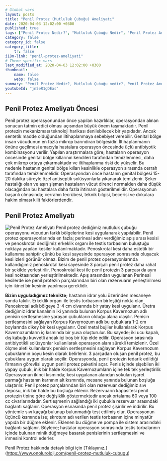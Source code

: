 ```yaml
---
# Global vars
layout: posts
title: "Penil Protez (Mutluluk Çubuğu) Ameliyatı"
date: 2020-04-03 12:02:00 +0300
published: true
tags: ["Penil Protez Nedir?", "Mutluluk Çubuğu Nedir", "Penil Protez Ameliyatı ne zaman yapılır", "Penil Protez Ameliyatı Öncesi", "Penil Protez Ameliyatı","penil protez ameliyatı sonrası" , "mutluluk çubuğu ameliyatı" , "Sertleşme sorunu tedavi", "İktidarsızlık tedavi", " sertleşme sorunu çözüm" , "mutluluk çubuğu", "penil protez",  "penil protez" , "mutluluk çubuğu" , "mutluluk çubuğu ameliyat öncesi" , "penil protez nasıl takılır" , "penil protez ameliyatı nasıl yapılır" , "penil protez enfeksiyon" ]
category: false
category_id: false
category_title:
    tr: false
i18n-link: "penil-protez-ameliyati"
# Theme specific vars
last_modified_at: 2020-04-03 12:02:00 +0300
thumbnail:
    name: false
    webp: false
summary: "Penil Protez Nedir?, Mutluluk Çubuğu nedir?, Penil Protez Ameliyatı Hangi Durumlarda Yapılır?, Penil Protez Ameliyatı Öncesi, Penil Protez Ameliyatı, Sertleşme sorunu, Mutluluk çubuğu, Sertleşme sorunu tedavisi"
youtubeId: "jn5eR1gDEas"
---
```






## Penil Protez Ameliyatı Öncesi

Penil protez operasyonundan önce yapılan hazırlıklar, operasyondan alınan sonucun tatmin edici olması açısından büyük önem taşımaktadır. Penil protezin mekanizması teknoloji harikası denilebilecek bir yapıdadır. Ancak sentetik madde olduğundan iltihaplanmaya sebebiyet verebilir. Genital bölge insan vücudunun en fazla mikrop barındıran bölgesidir. İltihaplanmanın önüne geçilmesi amacıyla hastalara operasyon öncesinde üçlü antibiyotik kombinasyonu verilir. Yapılan araştırmalara göre; hastaların operasyon öncesinde genital bölge kıllarının kendileri tarafından temizlenmesi, daha çok mikrop ortaya çıkarmaktadır ve iltihaplanma riski de yükselir. Bu nedenle hastanın genital bölge kılları kesinlikle operasyon sırasında cerrah tarafından temizlenmelidir. Operasyondan önce hastanın genital bölgesi 15-20 dakika süreyle özel antiseptik solüsyonlarla yıkanarak temizlenir. Şeker hastalığı olan ve aşırı şişman hastaların vücut direnci normalden daha düşük olacağından bu hastalara daha fazla ihtimam gösterilmelidir. Operasyonun başarılı olmasında; cerrahın tecrübesi, teknik bilgisi, becerisi ve dokulara hakim olması kilit faktörlerdendir.

## Penil Protez Ameliyatı

![Penil Protez Ameliyatı](/assets/img/penilprotez.jpeg)
Penil protez dediğimiz mutluluk çubuğu operasyonu vücudun farklı bölgelerine kesi uygulanarak yapılabilir. Penil protez operasyonlarında en fazla; perineal adını verdiğimiz apış arası kesisi ve penoskrotal dediğimiz erkeklik organı ile testis torbasının buluştuğu noktaya yapılan kesiler kullanılmaktadır. Penoskrotal kesi daha estetik bir kullanıma sahiptir çünkü bu kesi sayesinde operasyon sonrasında oluşacak kesi izleri görünür olmaz. Bizim de penil protez operasyonlarında kullandığımız penoskrotal kesi sayesinde 3 parçalı penil protez daha rahat bir şekilde yerleştirilir. Penoskrotal kesi ile penil protezin 3 parçası da aynı kesi noktasından yerleştirilmektedir. Apış arasından uygulanan Perineal kesilerde ise penil protezin parçalarından biri olan rezervuarın yerleştirilmesi için ikinci bir kesinin yapılması gereklidir.

**Bizim uyguladığımız teknikte;** hastanın idrar yolu üzerinden mesaneye sonda takılır. Erkeklik organı ile testis torbasının birleştiği nokta olan Penoskrotal adlı bölgeye 3-4 cm civarında bir yatay kesi uygulanır. Üretra dediğimiz idrar kanalının iki yanında bulunan Korpus Kavernozum adlı penisin sertleşmesine yarayan çubukların olduğu alana ulaşılır. Penisin sertleşmesini sağlayan Korpus Kavernozum adlı bu çubuklara 1-2 cm boylarında dikey bir kesi uygulanır. Özel metal bujiler kullanılarak Korpus Kavernozumların iç kısmında bir yuva oluşturulur. Bu sayede; iki ucu kapalı, dış kabuğu kuvvetli ancak içi boş bir tüp elde edilir. Operasyon sırasında antibiyotikli solüsyonlar kullanılarak operasyon alanı sürekli temizlenir. Özel ölçme aleti kullanılarak penisin sertleşmesini sağlayan Korpus Kavernozum çubuklarının boyu kesin olarak belirlenir. 3 parçadan oluşan penil protez, bu çubuklara uygun olarak seçilir. Operasyonda, penil protezin tedarik edildiği firmanın görevlisi uygun penil protez paketini açar. Penis içinde şişebilen iki yapay çubuk, inik bir halde Korpus Kavernozumların içine tek tek yerleştirilir. Operasyonun ikinci kısmında; kesi uygulanan alandan sokulan işaret parmağı hastanın karnının alt kısmında, mesane yanında bulunan boşluğa ulaştırılır. Penil protez parçalarından biri olan rezervuar dediğimiz sıvı deposu, inik bir halde bu boşluğa eklenir. Rezervuarın kapasitesi penil protezin tipine göre değişiklik göstermektedir ancak ortalama 60 veya 100 cc civarlarındadır. Sertleşmenin sağlandığı iki çubukla rezervuar arasındaki bağlantı sağlanır. Operasyon esnasında penil protez şişirilir ve indirilir. Bu yöntemle sıvı kaçağı bulunup bulunmadığı test edilmiş olur. Operasyonun üçüncü kısmında ise; skrotum adı verilen testis torbasının içine minyatür yapıda bir düğme eklenir. Eklenen bu düğme ve pompa ile sistem arasındaki bağlantı sağlanır. Böylece; hastalar operasyon sonrasında testis torbalarının içinde bulunan minik düğmeye basarak penislerinin sertleşmesini ve inmesini kontrol ederler.


Penil Protez hakkında detaylı bilgi için [Tıklayınız.] (https://www.onoluroloji.com/penil-protez-mutluluk-cubugu)
